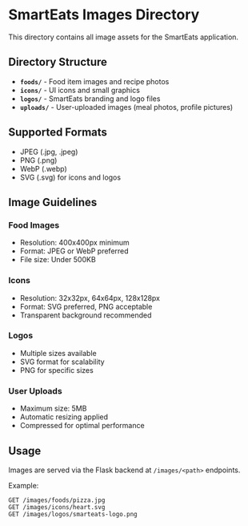 # SmartEats Images Directory

This directory contains all image assets for the SmartEats application.

## Directory Structure

- **`foods/`** - Food item images and recipe photos
- **`icons/`** - UI icons and small graphics
- **`logos/`** - SmartEats branding and logo files
- **`uploads/`** - User-uploaded images (meal photos, profile pictures)

## Supported Formats

- JPEG (.jpg, .jpeg)
- PNG (.png)
- WebP (.webp)
- SVG (.svg) for icons and logos

## Image Guidelines

### Food Images
- Resolution: 400x400px minimum
- Format: JPEG or WebP preferred
- File size: Under 500KB

### Icons
- Resolution: 32x32px, 64x64px, 128x128px
- Format: SVG preferred, PNG acceptable
- Transparent background recommended

### Logos
- Multiple sizes available
- SVG format for scalability
- PNG for specific sizes

### User Uploads
- Maximum size: 5MB
- Automatic resizing applied
- Compressed for optimal performance

## Usage

Images are served via the Flask backend at `/images/<path>` endpoints.

Example:
```
GET /images/foods/pizza.jpg
GET /images/icons/heart.svg
GET /images/logos/smarteats-logo.png
```
